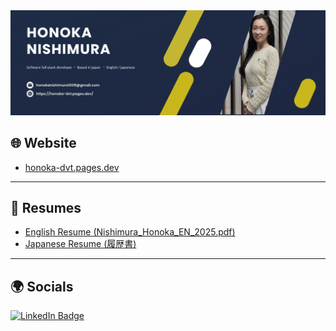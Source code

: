 <img src="https://github.com/honokanishimura/honokanishimura/blob/main/readme.png?raw=true" />


## 🌐 Website  
- [honoka-dvt.pages.dev](https://honoka-dvt.pages.dev)

---

## 📄 Resumes

- [English Resume (Nishimura_Honoka_EN_2025.pdf)](https://github.com/honokanishimura/honokanishimura/blob/main/Nishimura_Honoka_EN_2025.pdf?raw=true)
- [Japanese Resume (履歴書)](https://github.com/honokanishimura/honokanishimura/blob/main/Nishimura_Honoka_JP_2025.pdf?raw=true)

- ---



## 🌍 Socials  
[![LinkedIn Badge](https://img.shields.io/badge/-LinkedIn-blue?style=flat-square&logo=Linkedin&logoColor=white)](https://www.linkedin.com/in/nickien/)

